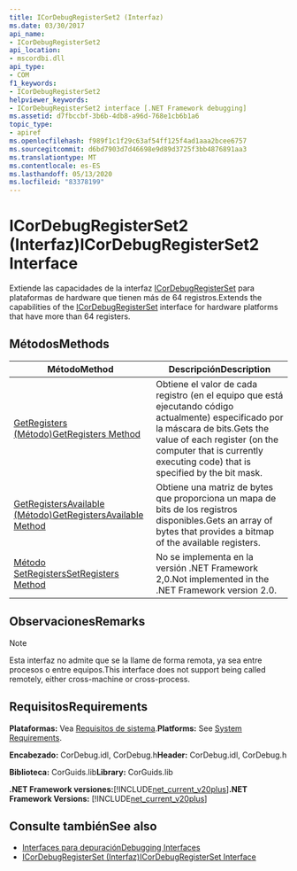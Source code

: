```yaml
---
title: ICorDebugRegisterSet2 (Interfaz)
ms.date: 03/30/2017
api_name:
- ICorDebugRegisterSet2
api_location:
- mscordbi.dll
api_type:
- COM
f1_keywords:
- ICorDebugRegisterSet2
helpviewer_keywords:
- ICorDebugRegisterSet2 interface [.NET Framework debugging]
ms.assetid: d7fbccbf-3b6b-4db8-a96d-768e1cb6b1a6
topic_type:
- apiref
ms.openlocfilehash: f989f1c1f29c63af54ff125f4ad1aaa2bcee6757
ms.sourcegitcommit: d6bd7903d7d46698e9d89d3725f3bb4876891aa3
ms.translationtype: MT
ms.contentlocale: es-ES
ms.lasthandoff: 05/13/2020
ms.locfileid: "83378199"
---
```

# <a name="icordebugregisterset2-interface"></a><span data-ttu-id="13cd7-102">ICorDebugRegisterSet2 (Interfaz)</span><span class="sxs-lookup"><span data-stu-id="13cd7-102">ICorDebugRegisterSet2 Interface</span></span>
<span data-ttu-id="13cd7-103">Extiende las capacidades de la interfaz [ICorDebugRegisterSet](icordebugregisterset-interface.md) para plataformas de hardware que tienen más de 64 registros.</span><span class="sxs-lookup"><span data-stu-id="13cd7-103">Extends the capabilities of the [ICorDebugRegisterSet](icordebugregisterset-interface.md) interface for hardware platforms that have more than 64 registers.</span></span>  
  
## <a name="methods"></a><span data-ttu-id="13cd7-104">Métodos</span><span class="sxs-lookup"><span data-stu-id="13cd7-104">Methods</span></span>  
  
|<span data-ttu-id="13cd7-105">Método</span><span class="sxs-lookup"><span data-stu-id="13cd7-105">Method</span></span>|<span data-ttu-id="13cd7-106">Descripción</span><span class="sxs-lookup"><span data-stu-id="13cd7-106">Description</span></span>|  
|------------|-----------------|  
|[<span data-ttu-id="13cd7-107">GetRegisters (Método)</span><span class="sxs-lookup"><span data-stu-id="13cd7-107">GetRegisters Method</span></span>](icordebugregisterset2-getregisters-method.md)|<span data-ttu-id="13cd7-108">Obtiene el valor de cada registro (en el equipo que está ejecutando código actualmente) especificado por la máscara de bits.</span><span class="sxs-lookup"><span data-stu-id="13cd7-108">Gets the value of each register (on the computer that is currently executing code) that is specified by the bit mask.</span></span>|  
|[<span data-ttu-id="13cd7-109">GetRegistersAvailable (Método)</span><span class="sxs-lookup"><span data-stu-id="13cd7-109">GetRegistersAvailable Method</span></span>](icordebugregisterset2-getregistersavailable-method.md)|<span data-ttu-id="13cd7-110">Obtiene una matriz de bytes que proporciona un mapa de bits de los registros disponibles.</span><span class="sxs-lookup"><span data-stu-id="13cd7-110">Gets an array of bytes that provides a bitmap of the available registers.</span></span>|  
|[<span data-ttu-id="13cd7-111">Método SetRegisters</span><span class="sxs-lookup"><span data-stu-id="13cd7-111">SetRegisters Method</span></span>](icordebugregisterset2-setregisters-method.md)|<span data-ttu-id="13cd7-112">No se implementa en la versión .NET Framework 2,0.</span><span class="sxs-lookup"><span data-stu-id="13cd7-112">Not implemented in the .NET Framework version 2.0.</span></span>|  
  
## <a name="remarks"></a><span data-ttu-id="13cd7-113">Observaciones</span><span class="sxs-lookup"><span data-stu-id="13cd7-113">Remarks</span></span>  
  
> [!NOTE]
> <span data-ttu-id="13cd7-114">Esta interfaz no admite que se la llame de forma remota, ya sea entre procesos o entre equipos.</span><span class="sxs-lookup"><span data-stu-id="13cd7-114">This interface does not support being called remotely, either cross-machine or cross-process.</span></span>  
  
## <a name="requirements"></a><span data-ttu-id="13cd7-115">Requisitos</span><span class="sxs-lookup"><span data-stu-id="13cd7-115">Requirements</span></span>  
 <span data-ttu-id="13cd7-116">**Plataformas:** Vea [Requisitos de sistema](../../get-started/system-requirements.md).</span><span class="sxs-lookup"><span data-stu-id="13cd7-116">**Platforms:** See [System Requirements](../../get-started/system-requirements.md).</span></span>  
  
 <span data-ttu-id="13cd7-117">**Encabezado:** CorDebug.idl, CorDebug.h</span><span class="sxs-lookup"><span data-stu-id="13cd7-117">**Header:** CorDebug.idl, CorDebug.h</span></span>  
  
 <span data-ttu-id="13cd7-118">**Biblioteca:** CorGuids.lib</span><span class="sxs-lookup"><span data-stu-id="13cd7-118">**Library:** CorGuids.lib</span></span>  
  
 <span data-ttu-id="13cd7-119">**.NET Framework versiones:**[!INCLUDE[net_current_v20plus](../../../../includes/net-current-v20plus-md.md)]</span><span class="sxs-lookup"><span data-stu-id="13cd7-119">**.NET Framework Versions:** [!INCLUDE[net_current_v20plus](../../../../includes/net-current-v20plus-md.md)]</span></span>  
  
## <a name="see-also"></a><span data-ttu-id="13cd7-120">Consulte también</span><span class="sxs-lookup"><span data-stu-id="13cd7-120">See also</span></span>

- [<span data-ttu-id="13cd7-121">Interfaces para depuración</span><span class="sxs-lookup"><span data-stu-id="13cd7-121">Debugging Interfaces</span></span>](debugging-interfaces.md)
- [<span data-ttu-id="13cd7-122">ICorDebugRegisterSet (Interfaz)</span><span class="sxs-lookup"><span data-stu-id="13cd7-122">ICorDebugRegisterSet Interface</span></span>](icordebugregisterset-interface.md)
